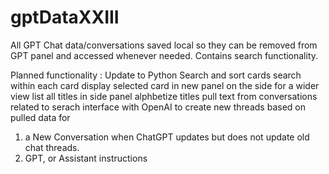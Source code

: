 # gptDataXXIII
All GPT Chat data/conversations saved local so they can be removed from GPT panel and accessed whenever needed. Contains search functionality. 

Planned functionality : Update to Python
Search and sort cards 
search within each card 
display selected card in new panel on the side for a wider view
list all titles in side panel 
alphbetize titles 
pull text from conversations related to serach 
interface with OpenAI to create new threads based on pulled data for 
  1. a New Conversation when ChatGPT updates but does not update old chat threads.
  2.  GPT, or Assistant instructions 
